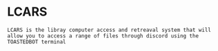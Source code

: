 # LCARS
    LCARS is the libray computer access and retreaval system that will allow you to access a range of files through discord using the TOASTEDBOT terminal